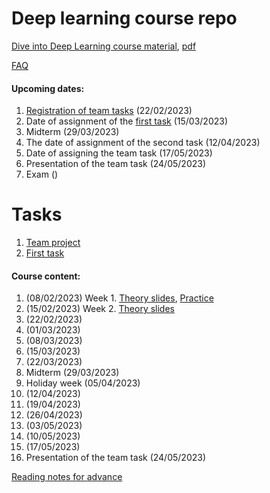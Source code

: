 # Deep learning course repo

[Dive into Deep Learning course material](https://d2l.ai/), [pdf](https://d2l.ai/d2l-en.pdf)

[FAQ](./faq.md)

#### Upcoming dates:
1. [Registration of team tasks](./team-projects.md) (22/02/2023)
2. Date of assignment of the [first task](./1-task.md) (15/03/2023)
3. Midterm (29/03/2023)
4. The date of assignment of the second task (12/04/2023)
5. Date of assigning the team task (17/05/2023)
6. Presentation of the team task (24/05/2023)
7. Exam ()

# Tasks
1. [Team project](./team-projects.md)
2. [First task](./1-task.md)

#### Course content:
1. (08/02/2023) Week 1. [Theory slides](http://www.mif.vu.lt/~linp/dl/01-teo.pdf), [Practice](./01-week.md)
2. (15/02/2023) Week 2. [Theory slides](http://www.mif.vu.lt/~linp/dl/02-teo.pdf)
3. (22/02/2023)
4. (01/03/2023)
5. (08/03/2023)
6. (15/03/2023)
7. (22/03/2023)
8. Midterm (29/03/2023)
9. Holiday week (05/04/2023)
10. (12/04/2023)
11. (19/04/2023)
12. (26/04/2023)
13. (03/05/2023)
14. (10/05/2023)
15. (17/05/2023)
16. Presentation of the team task (24/05/2023)

[Reading notes for advance](http://www.mif.vu.lt/~linp/dl/topics_for_advanced.pdf)
